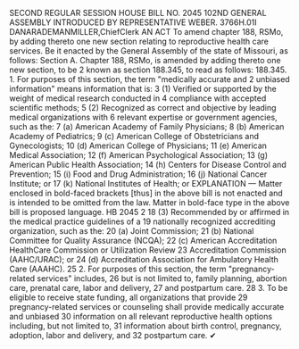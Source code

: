 SECOND REGULAR SESSION
HOUSE BILL NO. 2045
102ND GENERAL ASSEMBLY
INTRODUCED BY REPRESENTATIVE WEBER.
3766H.01I DANARADEMANMILLER,ChiefClerk
AN ACT
To amend chapter 188, RSMo, by adding thereto one new section relating to reproductive
health care services.
Be it enacted by the General Assembly of the state of Missouri, as follows:
Section A. Chapter 188, RSMo, is amended by adding thereto one new section, to be
2 known as section 188.345, to read as follows:
188.345. 1. For purposes of this section, the term "medically accurate and
2 unbiased information" means information that is:
3 (1) Verified or supported by the weight of medical research conducted in
4 compliance with accepted scientific methods;
5 (2) Recognized as correct and objective by leading medical organizations with
6 relevant expertise or government agencies, such as the:
7 (a) American Academy of Family Physicians;
8 (b) American Academy of Pediatrics;
9 (c) American College of Obstetricians and Gynecologists;
10 (d) American College of Physicians;
11 (e) American Medical Association;
12 (f) American Psychological Association;
13 (g) American Public Health Association;
14 (h) Centers for Disease Control and Prevention;
15 (i) Food and Drug Administration;
16 (j) National Cancer Institute; or
17 (k) National Institutes of Health; or
EXPLANATION — Matter enclosed in bold-faced brackets [thus] in the above bill is not enacted and is
intended to be omitted from the law. Matter in bold-face type in the above bill is proposed language.
HB 2045 2
18 (3) Recommended by or affirmed in the medical practice guidelines of a
19 nationally recognized accrediting organization, such as the:
20 (a) Joint Commission;
21 (b) National Committee for Quality Assurance (NCQA);
22 (c) American Accreditation HealthCare Commission or Utilization Review
23 Accreditation Commission (AAHC/URAC); or
24 (d) Accreditation Association for Ambulatory Health Care (AAAHC).
25 2. For purposes of this section, the term "pregnancy-related services" includes,
26 but is not limited to, family planning, abortion care, prenatal care, labor and delivery,
27 and postpartum care.
28 3. To be eligible to receive state funding, all organizations that provide
29 pregnancy-related services or counseling shall provide medically accurate and unbiased
30 information on all relevant reproductive health options including, but not limited to,
31 information about birth control, pregnancy, adoption, labor and delivery, and
32 postpartum care.
✔